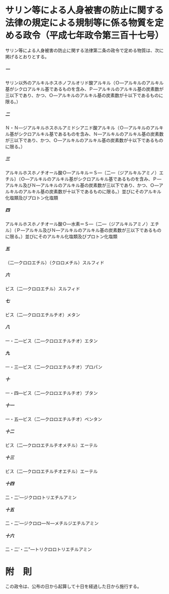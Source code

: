 # サリン等による人身被害の防止に関する法律の規定による規制等に係る物質を定める政令（平成七年政令第三百十七号）
サリン等による人身被害の防止に関する法律第二条の政令で定める物質は、次に掲げるとおりとする。
##### 一
サリン以外のアルキルホスホノフルオリド酸アルキル（Ｏ―アルキルのアルキル基がシクロアルキル基であるものを含み、Ｐ―アルキルのアルキル基の炭素数が三以下であり、かつ、Ｏ―アルキルのアルキル基の炭素数が十以下であるものに限る。）
##### 二
Ｎ・Ｎ―ジアルキルホスホルアミドシアニド酸アルキル（Ｏ―アルキルのアルキル基がシクロアルキル基であるものを含み、Ｎ―アルキルのアルキル基の炭素数が三以下であり、かつ、Ｏ―アルキルのアルキル基の炭素数が十以下であるものに限る。）
##### 三
アルキルホスホノチオール酸Ｏ―アルキル＝Ｓ―〔二―（ジアルキルアミノ）エチル〕（Ｏ―アルキルのアルキル基がシクロアルキル基であるものを含み、Ｐ―アルキル及びＮ―アルキルのアルキル基の炭素数が三以下であり、かつ、Ｏ―アルキルのアルキル基の炭素数が十以下であるものに限る。）並びにそのアルキル化塩類及びプロトン化塩類
##### 四
アルキルホスホノチオール酸Ｏ―水素＝Ｓ―〔二―（ジアルキルアミノ）エチル〕（Ｐ―アルキル及びＮ―アルキルのアルキル基の炭素数が三以下であるものに限る。）並びにそのアルキル化塩類及びプロトン化塩類
##### 五
（二―クロロエチル）（クロロメチル）スルフィド
##### 六
ビス（二―クロロエチル）スルフィド
##### 七
ビス（二―クロロエチルチオ）メタン
##### 八
一・二―ビス（二―クロロエチルチオ）エタン
##### 九
一・三―ビス（二―クロロエチルチオ）プロパン
##### 十
一・四―ビス（二―クロロエチルチオ）ブタン
##### 十一
一・五―ビス（二―クロロエチルチオ）ペンタン
##### 十二
ビス（二―クロロエチルチオメチル）エーテル
##### 十三
ビス（二―クロロエチルチオエチル）エーテル
##### 十四
二・二′―ジクロロトリエチルアミン
##### 十五
二・二′―ジクロロ―Ｎ―メチルジエチルアミン
##### 十六
二・二′・二"―トリクロロトリエチルアミン
# 附　則
この政令は、公布の日から起算して十日を経過した日から施行する。

